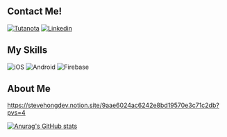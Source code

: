 ## Contact Me!
[![Tutanota](https://img.shields.io/badge/sb12@tuta.io-840010?style=flat-square&logo=Tutanota&logoColor=white)](mailto:sb12@tuta.io) [![Linkedin](https://img.shields.io/badge/Seongbeom%20Hong-0A66C2?style=flat-square&logo=LinkedIn&logoColor=white)](https://www.linkedin.com/in/seongbeom-hong-38b543226)

## My Skills
![iOS](https://img.shields.io/badge/iOS-000000?style=flat-square&logo=iOS&logoColor=white) ![Android](https://img.shields.io/badge/Android-3DDC84?style=flat-square&logo=Android&logoColor=white) ![Firebase](https://img.shields.io/badge/Firebase-FFCA28?style=flat-square&logo=Firebase&logoColor=black)

## About Me

https://stevehongdev.notion.site/9aae6024ac6242e8bd19570e3c71c2db?pvs=4
  
[![Anurag's GitHub stats](https://github-readme-stats-git-masterrstaa-rickstaa.vercel.app/api?username=SteveHongDev)](https://github.com/anuraghazra/github-readme-stats)

